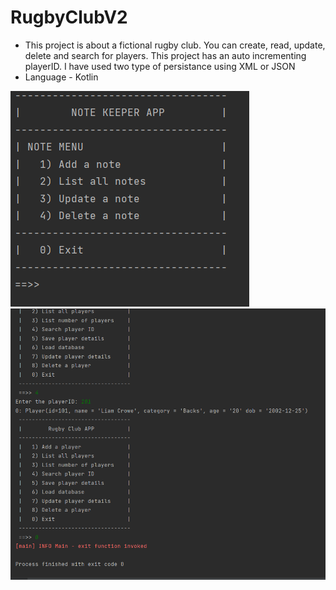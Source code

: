 # RugbyClubV2

- This project is about a fictional rugby club. You can create, read, update, delete and search for players. This project has an auto incrementing playerID. I have used two type of persistance using XML or JSON 
- Language - Kotlin

![menu](menu.png)
![search](search.png)



